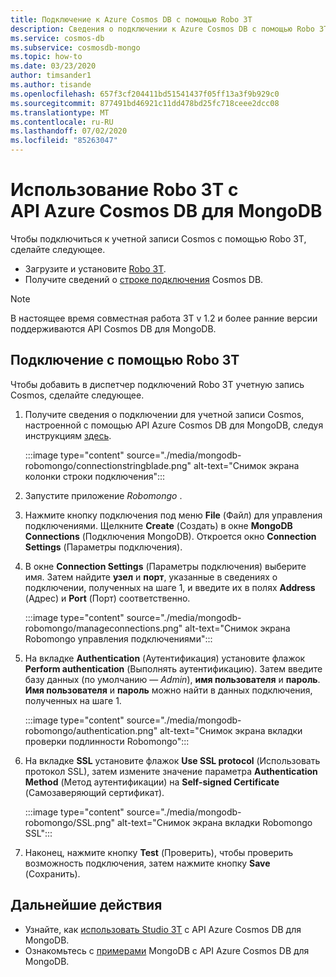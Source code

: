 ```yaml
---
title: Подключение к Azure Cosmos DB с помощью Robo 3T
description: Сведения о подключении к Azure Cosmos DB с помощью Robo 3T и API Azure Cosmos DB для MongoDB
ms.service: cosmos-db
ms.subservice: cosmosdb-mongo
ms.topic: how-to
ms.date: 03/23/2020
author: timsander1
ms.author: tisande
ms.openlocfilehash: 657f3cf204411bd51541437f05ff13a3f9b929c0
ms.sourcegitcommit: 877491bd46921c11dd478bd25fc718ceee2dcc08
ms.translationtype: MT
ms.contentlocale: ru-RU
ms.lasthandoff: 07/02/2020
ms.locfileid: "85263047"
---
```

# <a name="use-robo-3t-with-azure-cosmos-dbs-api-for-mongodb"></a>Использование Robo 3T с API Azure Cosmos DB для MongoDB

Чтобы подключиться к учетной записи Cosmos с помощью Robo 3T, сделайте следующее.

* Загрузите и установите [Robo 3T](https://robomongo.org/).
* Получите сведений о [строке подключения](connect-mongodb-account.md) Cosmos DB.

> [!NOTE]
> В настоящее время совместная работа 3T v 1.2 и более ранние версии поддерживаются API Cosmos DB для MongoDB.

## <a name="connect-using-robo-3t"></a>Подключение с помощью Robo 3T

Чтобы добавить в диспетчер подключений Robo 3T учетную запись Cosmos, сделайте следующее.

1. Получите сведения о подключении для учетной записи Cosmos, настроенной с помощью API Azure Cosmos DB для MongoDB, следуя инструкциям [здесь](connect-mongodb-account.md).

    :::image type="content" source="./media/mongodb-robomongo/connectionstringblade.png" alt-text="Снимок экрана колонки строки подключения":::
2. Запустите приложение *Robomongo* .

3. Нажмите кнопку подключения под меню **File** (Файл) для управления подключениями. Щелкните **Create** (Создать) в окне **MongoDB Connections** (Подключения MongoDB). Откроется окно **Connection Settings** (Параметры подключения).

4. В окне **Connection Settings** (Параметры подключения) выберите имя. Затем найдите **узел** и **порт**, указанные в сведениях о подключении, полученных на шаге 1, и введите их в полях **Address** (Адрес) и **Port** (Порт) соответственно.

    :::image type="content" source="./media/mongodb-robomongo/manageconnections.png" alt-text="Снимок экрана Robomongo управления подключениями":::
5. На вкладке **Authentication** (Аутентификация) установите флажок **Perform authentication** (Выполнять аутентификацию). Затем введите базу данных (по умолчанию — *Admin*), **имя пользователя** и **пароль**.
**Имя пользователя** и **пароль** можно найти в данных подключения, полученных на шаге 1.

    :::image type="content" source="./media/mongodb-robomongo/authentication.png" alt-text="Снимок экрана вкладки проверки подлинности Robomongo":::
6. На вкладке **SSL** установите флажок **Use SSL protocol** (Использовать протокол SSL), затем измените значение параметра **Authentication Method** (Метод аутентификации) на **Self-signed Certificate** (Самозаверяющий сертификат).

    :::image type="content" source="./media/mongodb-robomongo/SSL.png" alt-text="Снимок экрана вкладки Robomongo SSL":::
7. Наконец, нажмите кнопку **Test** (Проверить), чтобы проверить возможность подключения, затем нажмите кнопку **Save** (Сохранить).

## <a name="next-steps"></a>Дальнейшие действия

- Узнайте, как [использовать Studio 3T](mongodb-mongochef.md) с API Azure Cosmos DB для MongoDB.
- Ознакомьтесь с [примерами](mongodb-samples.md) MongoDB с API Azure Cosmos DB для MongoDB.
